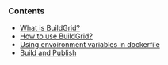 <!-- post: -->


### Contents

*   [What is BuildGrid?](#what-is-buildgrid)
*   [How to use BuildGrid?](#how-to-use-buildgrid)
*   [Using envoironment variables in dockerfile](#env-var)
*   [Build and Publish](#build-and-publish)

